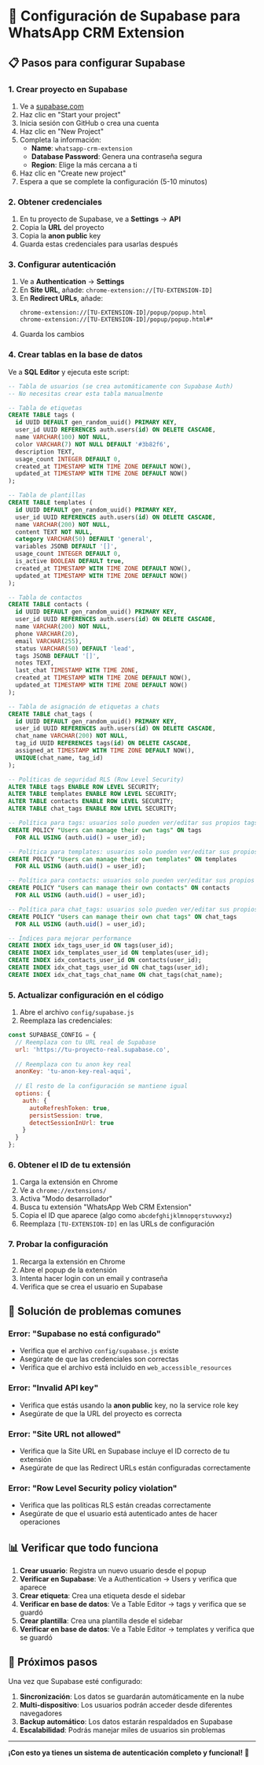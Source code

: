 # 🔐 Configuración de Supabase para WhatsApp CRM Extension

## 📋 Pasos para configurar Supabase

### **1. Crear proyecto en Supabase**

1. Ve a [supabase.com](https://supabase.com)
2. Haz clic en "Start your project"
3. Inicia sesión con GitHub o crea una cuenta
4. Haz clic en "New Project"
5. Completa la información:
   - **Name**: `whatsapp-crm-extension`
   - **Database Password**: Genera una contraseña segura
   - **Region**: Elige la más cercana a ti
6. Haz clic en "Create new project"
7. Espera a que se complete la configuración (5-10 minutos)

### **2. Obtener credenciales**

1. En tu proyecto de Supabase, ve a **Settings** → **API**
2. Copia la **URL** del proyecto
3. Copia la **anon public** key
4. Guarda estas credenciales para usarlas después

### **3. Configurar autenticación**

1. Ve a **Authentication** → **Settings**
2. En **Site URL**, añade: `chrome-extension://[TU-EXTENSION-ID]`
3. En **Redirect URLs**, añade:
   ```
   chrome-extension://[TU-EXTENSION-ID]/popup/popup.html
   chrome-extension://[TU-EXTENSION-ID]/popup/popup.html#*
   ```
4. Guarda los cambios

### **4. Crear tablas en la base de datos**

Ve a **SQL Editor** y ejecuta este script:

```sql
-- Tabla de usuarios (se crea automáticamente con Supabase Auth)
-- No necesitas crear esta tabla manualmente

-- Tabla de etiquetas
CREATE TABLE tags (
  id UUID DEFAULT gen_random_uuid() PRIMARY KEY,
  user_id UUID REFERENCES auth.users(id) ON DELETE CASCADE,
  name VARCHAR(100) NOT NULL,
  color VARCHAR(7) NOT NULL DEFAULT '#3b82f6',
  description TEXT,
  usage_count INTEGER DEFAULT 0,
  created_at TIMESTAMP WITH TIME ZONE DEFAULT NOW(),
  updated_at TIMESTAMP WITH TIME ZONE DEFAULT NOW()
);

-- Tabla de plantillas
CREATE TABLE templates (
  id UUID DEFAULT gen_random_uuid() PRIMARY KEY,
  user_id UUID REFERENCES auth.users(id) ON DELETE CASCADE,
  name VARCHAR(200) NOT NULL,
  content TEXT NOT NULL,
  category VARCHAR(50) DEFAULT 'general',
  variables JSONB DEFAULT '[]',
  usage_count INTEGER DEFAULT 0,
  is_active BOOLEAN DEFAULT true,
  created_at TIMESTAMP WITH TIME ZONE DEFAULT NOW(),
  updated_at TIMESTAMP WITH TIME ZONE DEFAULT NOW()
);

-- Tabla de contactos
CREATE TABLE contacts (
  id UUID DEFAULT gen_random_uuid() PRIMARY KEY,
  user_id UUID REFERENCES auth.users(id) ON DELETE CASCADE,
  name VARCHAR(200) NOT NULL,
  phone VARCHAR(20),
  email VARCHAR(255),
  status VARCHAR(50) DEFAULT 'lead',
  tags JSONB DEFAULT '[]',
  notes TEXT,
  last_chat TIMESTAMP WITH TIME ZONE,
  created_at TIMESTAMP WITH TIME ZONE DEFAULT NOW(),
  updated_at TIMESTAMP WITH TIME ZONE DEFAULT NOW()
);

-- Tabla de asignación de etiquetas a chats
CREATE TABLE chat_tags (
  id UUID DEFAULT gen_random_uuid() PRIMARY KEY,
  user_id UUID REFERENCES auth.users(id) ON DELETE CASCADE,
  chat_name VARCHAR(200) NOT NULL,
  tag_id UUID REFERENCES tags(id) ON DELETE CASCADE,
  assigned_at TIMESTAMP WITH TIME ZONE DEFAULT NOW(),
  UNIQUE(chat_name, tag_id)
);

-- Políticas de seguridad RLS (Row Level Security)
ALTER TABLE tags ENABLE ROW LEVEL SECURITY;
ALTER TABLE templates ENABLE ROW LEVEL SECURITY;
ALTER TABLE contacts ENABLE ROW LEVEL SECURITY;
ALTER TABLE chat_tags ENABLE ROW LEVEL SECURITY;

-- Política para tags: usuarios solo pueden ver/editar sus propios tags
CREATE POLICY "Users can manage their own tags" ON tags
  FOR ALL USING (auth.uid() = user_id);

-- Política para templates: usuarios solo pueden ver/editar sus propios templates
CREATE POLICY "Users can manage their own templates" ON templates
  FOR ALL USING (auth.uid() = user_id);

-- Política para contacts: usuarios solo pueden ver/editar sus propios contactos
CREATE POLICY "Users can manage their own contacts" ON contacts
  FOR ALL USING (auth.uid() = user_id);

-- Política para chat_tags: usuarios solo pueden ver/editar sus propios chat_tags
CREATE POLICY "Users can manage their own chat tags" ON chat_tags
  FOR ALL USING (auth.uid() = user_id);

-- Índices para mejorar performance
CREATE INDEX idx_tags_user_id ON tags(user_id);
CREATE INDEX idx_templates_user_id ON templates(user_id);
CREATE INDEX idx_contacts_user_id ON contacts(user_id);
CREATE INDEX idx_chat_tags_user_id ON chat_tags(user_id);
CREATE INDEX idx_chat_tags_chat_name ON chat_tags(chat_name);
```

### **5. Actualizar configuración en el código**

1. Abre el archivo `config/supabase.js`
2. Reemplaza las credenciales:

```javascript
const SUPABASE_CONFIG = {
  // Reemplaza con tu URL real de Supabase
  url: 'https://tu-proyecto-real.supabase.co',
  
  // Reemplaza con tu anon key real
  anonKey: 'tu-anon-key-real-aqui',
  
  // El resto de la configuración se mantiene igual
  options: {
    auth: {
      autoRefreshToken: true,
      persistSession: true,
      detectSessionInUrl: true
    }
  }
};
```

### **6. Obtener el ID de tu extensión**

1. Carga la extensión en Chrome
2. Ve a `chrome://extensions/`
3. Activa "Modo desarrollador"
4. Busca tu extensión "WhatsApp Web CRM Extension"
5. Copia el ID que aparece (algo como `abcdefghijklmnopqrstuvwxyz`)
6. Reemplaza `[TU-EXTENSION-ID]` en las URLs de configuración

### **7. Probar la configuración**

1. Recarga la extensión en Chrome
2. Abre el popup de la extensión
3. Intenta hacer login con un email y contraseña
4. Verifica que se crea el usuario en Supabase

## 🔧 Solución de problemas comunes

### **Error: "Supabase no está configurado"**
- Verifica que el archivo `config/supabase.js` existe
- Asegúrate de que las credenciales son correctas
- Verifica que el archivo está incluido en `web_accessible_resources`

### **Error: "Invalid API key"**
- Verifica que estás usando la **anon public** key, no la service role key
- Asegúrate de que la URL del proyecto es correcta

### **Error: "Site URL not allowed"**
- Verifica que la Site URL en Supabase incluye el ID correcto de tu extensión
- Asegúrate de que las Redirect URLs están configuradas correctamente

### **Error: "Row Level Security policy violation"**
- Verifica que las políticas RLS están creadas correctamente
- Asegúrate de que el usuario está autenticado antes de hacer operaciones

## 📊 Verificar que todo funciona

1. **Crear usuario**: Registra un nuevo usuario desde el popup
2. **Verificar en Supabase**: Ve a Authentication → Users y verifica que aparece
3. **Crear etiqueta**: Crea una etiqueta desde el sidebar
4. **Verificar en base de datos**: Ve a Table Editor → tags y verifica que se guardó
5. **Crear plantilla**: Crea una plantilla desde el sidebar
6. **Verificar en base de datos**: Ve a Table Editor → templates y verifica que se guardó

## 🚀 Próximos pasos

Una vez que Supabase esté configurado:

1. **Sincronización**: Los datos se guardarán automáticamente en la nube
2. **Multi-dispositivo**: Los usuarios podrán acceder desde diferentes navegadores
3. **Backup automático**: Los datos estarán respaldados en Supabase
4. **Escalabilidad**: Podrás manejar miles de usuarios sin problemas

---

**¡Con esto ya tienes un sistema de autenticación completo y funcional!** 🎉 